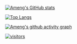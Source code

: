 [![Ameng's GitHub stats](https://github-readme-stats.vercel.app/api?username=jiaocoll&show_icons=true&count_private=true&theme=radical&include_all_commits=true)](https://github.com/jiaocoll)

[![Top Langs](https://github-readme-stats.vercel.app/api/top-langs/?username=jiaocoll&layout=compact&theme=radical)](https://github.com/jiaocoll)

[![Ameng's github activity graph](https://activity-graph.herokuapp.com/graph?username=jiaocoll&theme=dracula)](https://github.com/jiaocoll)

[![visitors](https://visitor-badge.glitch.me/badge?page_id=jiaocoll.jiaocoll)](https://github.com/jiaocoll)




<!--
**jiaocoll/jiaocoll** is a ✨ _special_ ✨ repository because its `README.md` (this file) appears on your GitHub profile.

Here are some ideas to get you started:

- 🔭 I’m currently working on ...
- 🌱 I’m currently learning ...
- 👯 I’m looking to collaborate on ...
- 🤔 I’m looking for help with ...
- 💬 Ask me about ...
- 📫 How to reach me: ...
- 😄 Pronouns: ...
- ⚡ Fun fact: ...

-->
